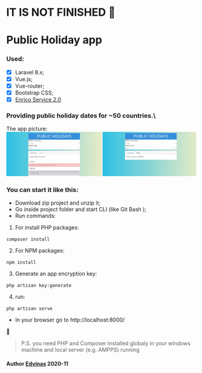# IT IS NOT FINISHED :see_no_evil:

# Public Holiday app

### Used: 
- [x] Laravel 8.x;
- [x] Vue.js;
- [x] Vue-router;
- [x] Bootstrap CSS;
- [x] [Enrico Service 2.0](https://kayaposoft.com/enrico/)

### Providing public holiday dates for ~50 countries.\

The app picture:\
![Image of App](https://github.com/Edvinas-S/Country_public_holidays/blob/master/public/app.jpg)

### You can start it like this: 
- Download zip project and unzip it;
- Go inside project folder and start CLI (like Git Bash );
- Run commands:
1. For install PHP packages:
```
composer install
```
2. For NPM packages:
```
npm install
```
3. Generate an app encryption key:
```
php artisan key:generate
```
4. run:
```
php artisan serve
```
- In your browser go to http://localhost:8000/

:eyes:

> P.S. you need PHP and Composer installed globaly in your windows machine and local server (e.g. AMPPS) running

#### Author [Edvinas](https://github.com/Edvinas-S) 2020-11

